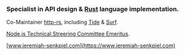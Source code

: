 ### Specialist in API design & [Rust][] language implementation.

Co-Maintainer [http-rs][], including [Tide][] & [Surf][].

[Node.js Technical Streering Committee Emeritus](https://github.com/nodejs/node#tsc-emeriti).

[www.jeremiah-senkpiel.com](https://www.jeremiah-senkpiel.com)

[http-rs]: https://github.com/http-rs
[Rust]: https://www.rust-lang.org/
[Surf]: https://github.com/http-rs/surf
[Tide]: https://github.com/http-rs/tide
